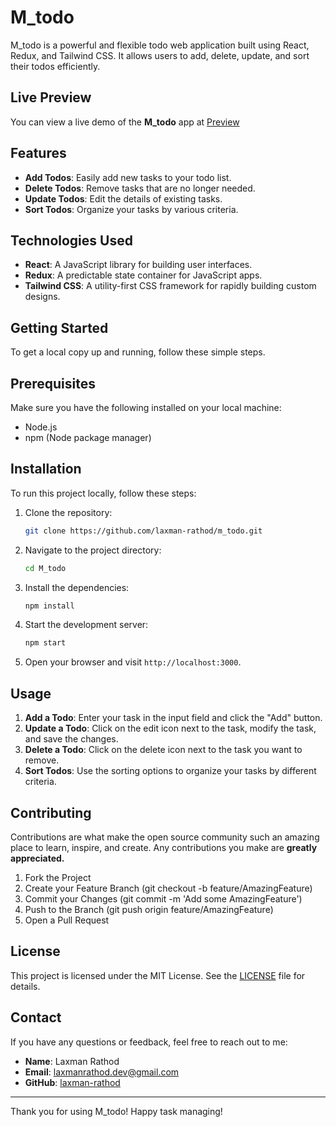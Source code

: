 # M_todo

M_todo is a powerful and flexible todo web application built using React, Redux, and Tailwind CSS. It allows users to add, delete, update, and sort their todos efficiently.


## Live Preview 

You can view a live demo of the **M_todo** app at [Preview](https://m-todo-one.vercel.app/)


## Features

- **Add Todos**: Easily add new tasks to your todo list.
- **Delete Todos**: Remove tasks that are no longer needed.
- **Update Todos**: Edit the details of existing tasks.
- **Sort Todos**: Organize your tasks by various criteria.


## Technologies Used

- **React**: A JavaScript library for building user interfaces.
- **Redux**: A predictable state container for JavaScript apps.
- **Tailwind CSS**: A utility-first CSS framework for rapidly building custom designs.


## Getting Started

To get a local copy up and running, follow these simple steps.

## Prerequisites

Make sure you have the following installed on your local machine:

- Node.js
- npm (Node package manager)


## Installation

To run this project locally, follow these steps:

1. Clone the repository:
    ```sh
    git clone https://github.com/laxman-rathod/m_todo.git
    ```
2. Navigate to the project directory:
    ```sh
    cd M_todo
    ```
3. Install the dependencies:
    ```sh
    npm install
    ```
4. Start the development server:
    ```sh
    npm start
    ```
5. Open your browser and visit `http://localhost:3000`.


## Usage

1. **Add a Todo**: Enter your task in the input field and click the "Add" button.
2. **Update a Todo**: Click on the edit icon next to the task, modify the task, and save the changes.
3. **Delete a Todo**: Click on the delete icon next to the task you want to remove.
4. **Sort Todos**: Use the sorting options to organize your tasks by different criteria.


## Contributing

Contributions are what make the open source community such an amazing place to learn, inspire, and create. Any contributions you make are **greatly appreciated.**

1. Fork the Project
2. Create your Feature Branch (git checkout -b feature/AmazingFeature)
3. Commit your Changes (git commit -m 'Add some AmazingFeature')
4. Push to the Branch (git push origin feature/AmazingFeature)
5. Open a Pull Request


## License

This project is licensed under the MIT License. See the [LICENSE](LICENSE) file for details.


## Contact

If you have any questions or feedback, feel free to reach out to me:

- **Name**: Laxman Rathod 
- **Email**: laxmanrathod.dev@gmail.com
- **GitHub**: [laxman-rathod](https://github.com/laxman-rathod)

---

Thank you for using M_todo! Happy task managing!
